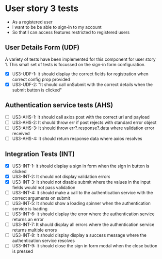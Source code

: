# User story 3 tests

- As a registered user
- I want to be be able to sign-in to my account
- So that I can access features restricted to registered users

## User Details Form (UDF)

A variety of tests have been implemented for this component for user story 1. This small set of tests is focussed on the sign-in form configuration.

- [x] US3-UDF-1: It should display the correct fields for registration when correct config prop provided
- [x] US3-UDF-2: "It should call onSubmit with the correct details when the submit button is clicked"

## Authentication service tests (AHS)

- [ ] US3-AHS-1: It should call axios post with the correct url and payload
- [ ] US3-AHS-2: It should throw err if post rejects with standard error object
- [ ] US3-AHS-3: It should throw err?.response?.data where validation error received
- [ ] US3-AHS-4: It should return response data where axios resolves

## Integration Tests (INT)

- [x] US3-INT-1: It should display a sign in form when the sign in button is clicked
- [x] US3-INT-2: It should not display validation errors
- [x] US3-INT-3: It should not disable submit where the values in the input fields would not pass validation
- [ ] US3-INT-4: It should make a call to the authentication service with the correct arguments on submit
- [ ] US3-INT-5: It should show a loading spinner when the authentication service is loading
- [ ] US3-INT-6: It should display the error where the authentication service returns an error
- [ ] US3-INT-7: It should display all errors where the authentication service returns multiple errors
- [ ] US3-INT-8: It should display display a success message where the authentication service resolves
- [ ] US3-INT-9: It should close the sign in form modal when the close button is pressed
